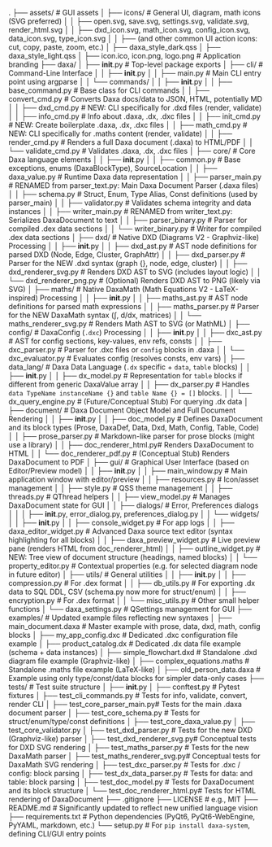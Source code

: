 .
├── assets/                     # GUI assets
│   ├── icons/                  # General UI, diagram, math icons (SVG preferred)
│   │   ├── open.svg, save.svg, settings.svg, validate.svg, render_html.svg
│   │   ├── dxd_icon.svg, math_icon.svg, config_icon.svg, data_icon.svg, type_icon.svg
│   │   ├── (and other common UI action icons: cut, copy, paste, zoom, etc.)
│   ├── daxa_style_dark.qss
│   ├── daxa_style_light.qss
│   ├── icon.ico, icon.png, logo.png # Application branding
├── daxa/
│   ├── __init__.py             # Top-level package exports
│   ├── cli/                    # Command-Line Interface
│   │   ├── __init__.py
│   │   ├── main.py             # Main CLI entry point using argparse
│   │   └── commands/
│   │       ├── __init__.py
│   │       ├── base_command.py # Base class for CLI commands
│   │       ├── convert_cmd.py  # Converts Daxa docs/data to JSON, HTML, potentially MD
│   │       ├── dxd_cmd.py      # NEW: CLI specifically for .dxd files (render, validate)
│   │       ├── info_cmd.py     # Info about .daxa, .dx, .dxc files
│   │       ├── init_cmd.py     # NEW: Create boilerplate .daxa, .dx, .dxc files
│   │       ├── math_cmd.py     # NEW: CLI specifically for .maths content (render, validate)
│   │       ├── render_cmd.py   # Renders a full Daxa document (.daxa) to HTML/PDF
│   │       └── validate_cmd.py # Validates .daxa, .dx, .dxc files
│   ├── core/                   # Core Daxa language elements
│   │   ├── __init__.py
│   │   ├── common.py           # Base exceptions, enums (DaxaBlockType), SourceLocation
│   │   ├── daxa_value.py       # Runtime Daxa data representation
│   │   ├── parser_main.py      # RENAMED from parser_text.py: Main Daxa Document Parser (.daxa files)
│   │   ├── schema.py           # Struct, Enum, Type Alias, Const definitions (used by parser_main)
│   │   ├── validator.py        # Validates schema integrity and data instances
│   │   ├── writer_main.py      # RENAMED from writer_text.py: Serializes DaxaDocument to text
│   │   ├── parser_binary.py    # Parser for compiled .dex data sections
│   │   └── writer_binary.py    # Writer for compiled .dex data sections
│   ├── dxd/                    # Native DXD (Diagrams V2 - Graphviz-like) Processing
│   │   ├── __init__.py
│   │   ├── dxd_ast.py          # AST node definitions for parsed DXD (Node, Edge, Cluster, GraphAttr)
│   │   ├── dxd_parser.py       # Parser for the NEW .dxd syntax (graph {}, node, edge, cluster)
│   │   ├── dxd_renderer_svg.py # Renders DXD AST to SVG (includes layout logic)
│   │   └── dxd_renderer_png.py # (Optional) Renders DXD AST to PNG (likely via SVG)
│   ├── maths/                  # Native DaxaMath (Math Equations V2 - LaTeX-inspired) Processing
│   │   ├── __init__.py
│   │   ├── maths_ast.py        # AST node definitions for parsed math expressions
│   │   ├── maths_parser.py     # Parser for the NEW DaxaMath syntax (∫, d/dx, matrices)
│   │   └── maths_renderer_svg.py # Renders Math AST to SVG (or MathML)
│   ├── config/                 # DaxaConfig (`.dxc`) Processing
│   │   ├── __init__.py
│   │   ├── dxc_ast.py          # AST for config sections, key-values, env refs, consts
│   │   ├── dxc_parser.py       # Parser for .dxc files or `config` blocks in .daxa
│   │   └── dxc_evaluator.py    # Evaluates config (resolves consts, env vars)
│   ├── data_lang/              # Daxa Data Language (`.dx` specific + `data`, `table` blocks)
│   │   ├── __init__.py
│   │   ├── dx_model.py         # Representation for `table` blocks if different from generic DaxaValue array
│   │   ├── dx_parser.py        # Handles `data TypeName instanceName {}` and `table Name {} = []` blocks.
│   │   └── dx_query_engine.py  # (Future/Conceptual Stub) For querying .dx data
│   ├── document/               # Daxa Document Object Model and Full Document Rendering
│   │   ├── __init__.py
│   │   ├── doc_model.py        # Defines DaxaDocument and its block types (Prose, DaxaDef, Data, Dxd, Math, Config, Table, Code)
│   │   ├── prose_parser.py     # Markdown-like parser for prose blocks (might use a library)
│   │   ├── doc_renderer_html.py# Renders DaxaDocument to HTML
│   │   └── doc_renderer_pdf.py # (Conceptual Stub) Renders DaxaDocument to PDF
│   ├── gui/                    # Graphical User Interface (based on Editor/Preview model)
│   │   ├── __init__.py
│   │   ├── main_window.py      # Main application window with editor/preview
│   │   ├── resources.py        # Icon/asset management
│   │   ├── style.py            # QSS theme management
│   │   ├── threads.py          # QThread helpers
│   │   ├── view_model.py       # Manages DaxaDocument state for GUI
│   │   ├── dialogs/            # Error, Preferences dialogs
│   │   │   ├── __init__.py, error_dialog.py, preferences_dialog.py
│   │   └── widgets/
│   │       ├── __init__.py
│   │       ├── console_widget.py       # For app logs
│   │       ├── daxa_editor_widget.py   # Advanced Daxa source text editor (syntax highlighting for all blocks)
│   │       ├── daxa_preview_widget.py  # Live preview pane (renders HTML from doc_renderer_html)
│   │       ├── outline_widget.py       # NEW: Tree view of document structure (headings, named blocks)
│   │       └── property_editor.py      # Contextual properties (e.g. for selected diagram node in future editor)
│   ├── utils/                  # General utilities
│   │   ├── __init__.py
│   │   ├── compression.py      # For .dex format
│   │   ├── db_utils.py         # For exporting .dx data to SQL DDL, CSV (schema.py now more for struct/enum)
│   │   ├── encryption.py       # For .dex format
│   │   └── misc_utils.py       # Other small helper functions
│   └── daxa_settings.py        # QSettings management for GUI
├── examples/                   # Updated example files reflecting new syntaxes
│   ├── main_document.daxa      # Master example with prose, data, dxd, math, config blocks
│   ├── my_app_config.dxc       # Dedicated .dxc configuration file example
│   ├── product_catalog.dx      # Dedicated .dx data file example (schema + data instances)
│   ├── simple_flowchart.dxd    # Standalone .dxd diagram file example (Graphviz-like)
│   ├── complex_equations.maths # Standalone .maths file example (LaTeX-like)
│   ├── old_person_data.daxa    # Example using only type/const/data blocks for simpler data-only cases
├── tests/                      # Test suite structure
│   ├── __init__.py
│   ├── conftest.py             # Pytest fixtures
│   ├── test_cli_commands.py    # Tests for info, validate, convert, render CLI
│   ├── test_core_parser_main.py# Tests for the main .daxa document parser
│   ├── test_core_schema.py     # Tests for struct/enum/type/const definitions
│   ├── test_core_daxa_value.py
│   ├── test_core_validator.py
│   ├── test_dxd_parser.py      # Tests for the new DXD (Graphviz-like) parser
│   ├── test_dxd_renderer_svg.py# Conceptual tests for DXD SVG rendering
│   ├── test_maths_parser.py    # Tests for the new DaxaMath parser
│   ├── test_maths_renderer_svg.py# Conceptual tests for DaxaMath SVG rendering
│   ├── test_dxc_parser.py      # Tests for .dxc / config: block parsing
│   ├── test_dx_data_parser.py  # Tests for data: and table: block parsing
│   ├── test_doc_model.py       # Tests for DaxaDocument and its block structure
│   └── test_doc_renderer_html.py# Tests for HTML rendering of DaxaDocument
├── .gitignore
├── LICENSE                     # e.g., MIT
├── README.md                   # Significantly updated to reflect new unified language vision
├── requirements.txt            # Python dependencies (PyQt6, PyQt6-WebEngine, PyYAML, markdown, etc.)
└── setup.py                    # For `pip install daxa-system`, defining CLI/GUI entry points